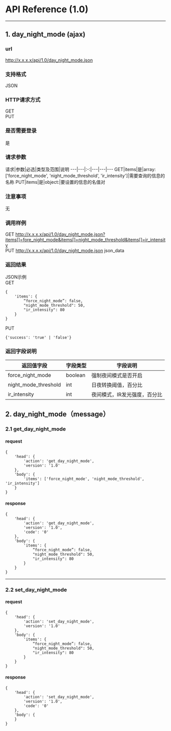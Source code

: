 # API Reference (1.0)
---

## 1. day_night_mode (ajax)

### url
http://x.x.x.x/api/1.0/day_night_mode.json

### 支持格式
JSON

### HTTP请求方式
GET  
PUT

### 是否需要登录
是

### 请求参数
 请求|参数|必选|类型及范围|说明
---|---|:-:|---|---|---
GET|items|是|array: ['force_night_mode', 'night_mode_threshold', 'ir_intensity']|需要查询的信息的名称
PUT|items|是|object:|要设置的信息的名值对

### 注意事项
无

### 调用样例
GET http://x.x.x.x/api/1.0/day_night_mode.json?items[]=fore_night_mode&items[]=night_mode_threshold&items[]=ir_intensity  
PUT http://x.x.x.x/api/1.0/day_night_mode.json json_data

### 返回结果
JSON示例  
GET

	{
		'items': {
			“force_night_mode”: false,
			"night_mode_threshold": 50,
			"ir_intensity": 80
		}
	}
	
PUT

	{'success': 'true' | 'false'}
	
### 返回字段说明
返回值字段|字段类型|字段说明
---|---|---
force_night_mode|boolean|强制夜间模式是否开启
night_mode_threshold|int|日夜转换阈值，百分比
ir_intensity|int|夜间模式，IR发光强度，百分比

## 2. day_night_mode（message）

### 2.1 get_day_night_mode
#### request
    {
		'head': {
            'action': 'get_day_night_mode',
            'version': '1.0'
		},
        'body': {
            'items': ['force_night_mode', 'night_mode_threshold', 'ir_intensity']
        }
    }
#### response
    {
		'head': {
            'action': 'get_day_night_mode',
            'version': '1.0',
            'code': '0'
		},
        'body': {
            'items': {
				“force_night_mode”: false,
				"night_mode_threshold": 50,
				"ir_intensity": 80
			}
        }
    }
---
### 2.2 set_day_night_mode
#### request
    {
		'head': {
            'action': 'set_day_night_mode',
            'version': '1.0'
        },
        'body': {
			'items': {
				“force_night_mode”: false,
				"night_mode_threshold": 50,
				"ir_intensity": 80
			}
		}
    }
#### response
    {
		'head': {
            'action': 'set_day_night_mode',
            'version': '1.0',
			'code': '0'
		},
        'body': {
		}
    }
